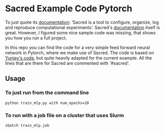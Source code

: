 # Sacred Example Code Pytorch

To just quote its [documentation](https://sacred.readthedocs.io): ‘Sacred is a tool to 
configure, organize, log and reproduce computational experiments’. Sacred's
[documentation](https://sacred.readthedocs.io) itself is great. However, I figured some nice
sample code was missing, that shows you how you run a full project. 

In this repo you can find the code for a very simple feed forward neural network in Pytorch,
where we make use of Sacred. The code is based on [Yunjey's code](https://github.com/yunjey/pytorch-tutorial/tree/master/tutorials/01-basics/feedforward_neural_network), 
but quite heavily adapted for the current example. All the lines that are there for Sacred
are commented with '#sacred'.

## Usage 

### To just run from the command line

```npm
python train_mlp.py with num_epochs=10
```

### To run with a job file on a cluster that uses Slurm

```
sbatch train_mlp.job
```